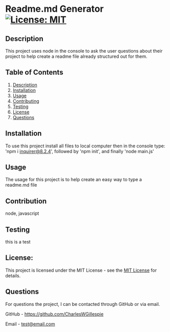 # Readme.md Generator [![License: MIT](https://img.shields.io/badge/License-MIT-yellow.svg)](https://opensource.org/licenses/MIT)

## Description
  This project uses node in the console to ask the user questions about their project to help create a readme file already structured out for them. 

## Table of Contents
1. [Description](#description)
2. [Installation](#installation)
3. [Usage](#usage)
4. [Contributing](#contributing)
5. [Testing](#testing)
6. [License](#license)
7. [Questions](#questions)


## Installation
To use this project install all files to local computer then in the console type: 'npm i inquirer@8.2.4', followed by 'npm init', and finally 'node main.js' 

## Usage
The usage for this project is to help create an easy way to type a readme.md file

## Contribution
node, javascript

## Testing
this is a test


## License:

This project is licensed under the MIT License - see the [MIT License](https://opensource.org/licenses/MIT) for details.


## Questions
For questions the project, I can be contacted through GitHub or via email.

GitHub - https://github.com/CharlesWGillespie

Email - test@email.com